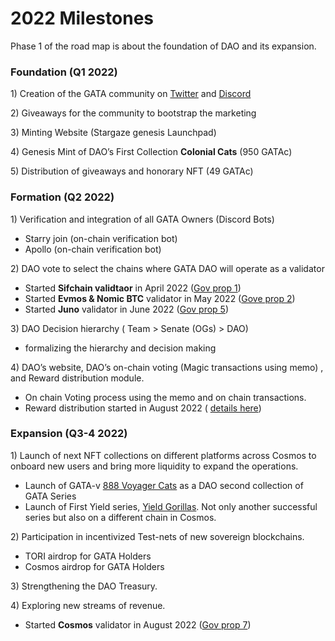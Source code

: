 # 2022 Milestones

Phase 1 of the road map is about the foundation of DAO and its expansion.&#x20;

### Foundation (Q1 2022)

1\) Creation of the GATA community on [Twitter](https://twitter.com/GataDaoZone) and [Discord](https://discord.gg/pNnZnZmu36)

2\) Giveaways for the community to bootstrap the marketing

3\) Minting Website (Stargaze genesis Launchpad)&#x20;

4\) Genesis Mint of DAO’s First Collection **Colonial Cats** (950 GATAc)

5\) Distribution of giveaways and honorary NFT (49 GATAc)

### Formation (Q2 2022)

1\)    Verification and integration of all GATA Owners (Discord Bots)

* Starry join (on-chain verification bot)&#x20;
* Apollo (on-chain verification bot)

2\)    DAO vote to select the chains where GATA DAO will operate as a validator

* Started **Sifchain validtaor** in April 2022 ([Gov prop 1](../../gata-constitution/governance-proposal-1.md))
* Started **Evmos & Nomic BTC** validator in May 2022 ([Gove prop 2](../../gata-constitution/governance-proposal-2.md))
* Started **Juno** validator in June 2022 ([Gov prop 5](../../gata-constitution/governance-proposal-5.md))

3\)   DAO Decision hierarchy ( Team > Senate (OGs) > DAO)&#x20;

* formalizing the hierarchy and decision making&#x20;

4\)    DAO’s website, DAO’s  on-chain voting (Magic transactions using memo) , and Reward distribution module.&#x20;

* On chain Voting process using the memo and on chain transactions.&#x20;
* Reward distribution started in August 2022 ( [details here](../dao-revenue-distribution.md))

### Expansion  (Q3-4 2022)

1\)    Launch of next NFT collections on different platforms across Cosmos to onboard new users and bring more liquidity to expand the operations.

* Launch of GATA-v [888 Voyager Cats](../projects-of-gata-ventures/nft-collections/gata-series/origin-of-voyagers.md) as a DAO second collection of GATA Series&#x20;
* Launch of First Yield series, [Yield Gorillas](../projects-of-gata-ventures/nft-collections/yield-gorilla/about-yield-gorilla/). Not only another successful series but also on a different chain in Cosmos.  &#x20;

2\)    Participation in incentivized Test-nets of new sovereign blockchains.

* TORI airdrop for GATA Holders&#x20;
* Cosmos airdrop for GATA Holders

3\)    Strengthening the DAO Treasury.

4\)    Exploring new streams of revenue.

* Started **Cosmos** validator in August 2022 ([Gov prop 7](../../gata-constitution/governance-proposal-7.md))
